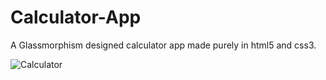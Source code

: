 # Calculator-App 
A Glassmorphism designed calculator app made purely in html5 and css3.

![Calculator](https://user-images.githubusercontent.com/76250139/124079658-10023980-da67-11eb-9bb4-4cf329beafdd.png)
